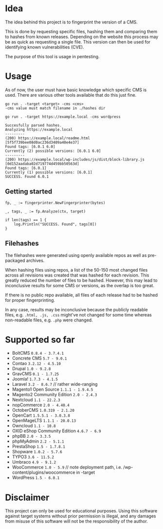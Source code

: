 # Idea

The idea behind this project is to fingerprint the version of a CMS.

This is done by requesting specific files, hashing them and comparing them to hashes from known releases. Depending on the website this process may be as quick as requesting a single file. This version can then be used for identifying known vulnerabilities (CVE).

The purpose of this tool is usage in pentesting.

# Usage

As of now, the user must have basic knowledge which specific CMS is used. There are various other tools available that do this just fine.

```
go run . -target <target> -cms <cms>
-cms value must match filename in ./hashes dir
```

```
go run . -target https://example.local -cms wordpress

Succesfully parsed hashes.
Analyzing https://example.local
---------
(200) https://example.local/readme.html [5f5f739bee08d0ac236d3409a40e4e37]
Found tags: [6.0.1 6.0]
Currently (2) possible versions: [6.0.1 6.0]
---------
(200) https://example.local/wp-includes/js/dist/block-library.js [0d152aadaba02d719774d459bb50563d]
Found tags: [6.0.1]
Currently (1) possible versions: [6.0.1]
SUCCESS. Found 6.0.1
```

## Getting started
```
fp, _ := fingerprinter.NewFingerprinter(bytes)

_, tags, _ := fp.Analyze(ctx, target)

if len(tags) == 1 {
    log.Println("SUCCESS. Found", tags[0])
}
```

## Filehashes

The filehashes were generated using openly available repos as well as pre-packaged archives.

When hashing files using repos, a list of the 50-150 most changed files across all revisions was created that was hashed for each revision.
This greatly reduced the number of files to be hashed. However, this may lead to inconclusive results for some CMS or versions, as the overlap is too great.

If there is no public repo available, all files of each release had to be hashed for proper fingerprinting.

In any case, results may be inconclusive because the publicly readable files, e.g. `.html, .js, .css` might've not changed for some time
whereas non-readable files, e.g. `.php` were changed.

# Supported so far
* BoltCMS `0.8.4 - 3.7.4.1`
* Concrete CMS `5.7 - 9.0.1`
* Contao `3.2.12 - 4.5.10`
* Drupal `1.0 - 9.2.8`
* GravCMS `0.1 - 1.7.25`
* Joomla! `1.7.3 - 4.1.5`
* Laravel `3.2 - 8.6.7` // rather wide-ranging
* Magento1 Open Source `1.1.1 - 1.9.4.5`
* Magento2 Community Edition `2.0 - 2.4.3`
* Nextcloud `1.1 - 22.2.3`
* nopCommerce `2.0 - 4.40.4`
* OctoberCMS `1.0.319 - 2.1.20`
* OpenCart `1.5.5.1 - 3.0.3.8`
* OpenMageLTS `1.1.1 - 20.0.13`
* Owncloud `1.1 - 10.8`
* OXID eShop Community Edition `4.6.7 - 6.9`
* phpBB `2.0 - 3.3.5`
* phpMyAdmin `2.2 - 5.1.1`
* PrestaShop `1.5 - 1.7.8.1`
* Shopware `1.0.2 - 5.7.6`
* TYPO3 `3.6 - 11.5.2`
* Umbraco `4.9 - 9.1.2`
* WooCommerce `1.0 - 5.9` // note deployment path, i.e. /wp-content/plugins/woocommerce in -target
* WordPress `1.5 - 6.0.1`

# Disclaimer
This project can only be used for educational purposes. Using this software against target systems without prior permission is illegal, and any damages from misuse of this software will not be the responsibility of the author.